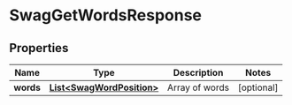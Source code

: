 
# SwagGetWordsResponse

## Properties
Name | Type | Description | Notes
------------ | ------------- | ------------- | -------------
**words** | [**List&lt;SwagWordPosition&gt;**](SwagWordPosition.md) | Array of words |  [optional]



